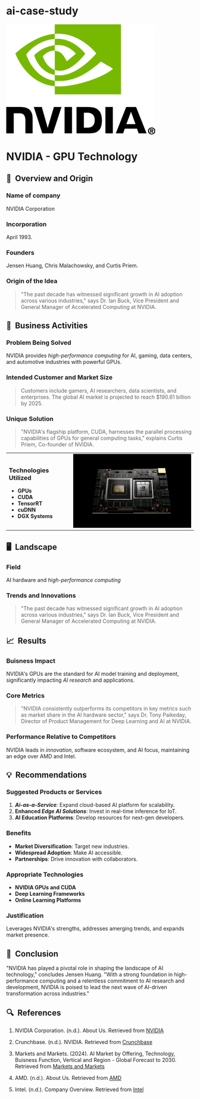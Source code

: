 # ai-case-study

<img src= NVIDIA_logo.png width="400">


# NVIDIA - GPU Technology



## 📍 &nbsp;Overview and Origin

### Name of company
NVIDIA Corporation 

### Incorporation
April 1993.

### Founders
Jensen Huang, Chris Malachowsky, and Curtis Priem.

### Origin of the Idea
> "The past decade has witnessed significant growth in AI adoption across various industries," says Dr. Ian Buck, Vice President and General Manager of Accelerated Computing at NVIDIA.



## 💼 &nbsp;Business Activities

### Problem Being Solved
NVIDIA provides *high-performance computing* for AI, gaming, data centers, and automotive industries with powerful GPUs.

### Intended Customer and Market Size
> Customers include gamers, AI researchers, data scientists, and enterprises. The global AI market is projected to reach $190.61 billion by 2025.

### Unique Solution
> "NVIDIA's flagship platform, CUDA, harnesses the parallel processing capabilities of GPUs for general computing tasks," explains Curtis Priem, Co-founder of NVIDIA.

<table>
  <tr>
    <td>
      <h3>Technologies Utilized</h3>
      <ul>
        <li><strong>GPUs</strong></li>
        <li><strong>CUDA</strong></li>
        <li><strong>TensorRT</strong></li>
        <li><strong>cuDNN</strong></li>
        <li><strong>DGX Systems</strong></li>
      </ul>
    </td>
    <td style="text-align: right; vertical-align: top;">
      <img src=NVIDIA_chip.jpeg alt="chip" style="width: 400px;">
    </td>
  </tr>
</table>



## 🖥️ &nbsp;Landscape

### Field
AI hardware and *high-performance computing*

### Trends and Innovations
> "The past decade has witnessed significant growth in AI adoption across various industries," says Dr. Ian Buck, Vice President and General Manager of Accelerated Computing at NVIDIA.



## 📈 &nbsp;Results

### Buisness Impact
NVIDIA's GPUs are the standard for AI model training and deployment, significantly impacting *AI research* and applications.

### Core Metrics
> "NVIDIA consistently outperforms its competitors in key metrics such as market share in the AI hardware sector," says Dr. Tony Paikeday, Director of Product Management for Deep Learning and AI at NVIDIA.

### Performance Relative to Competitors
NVIDIA leads in *innovation*, software ecosystem, and AI focus, maintaining an edge over AMD and Intel.



## 💡 &nbsp;Recommendations

### Suggested Products or Services
1. ***Ai-as-a-Service***: Expand cloud-based AI platform for scalability.
2. **Enhanced *Edge AI Solutions***: Invest in real-time inference for IoT.
3. **AI Education Platforms**: Develop resources for next-gen developers.


### Benefits
- **Market Diversification**: Target new industries.
- **Widespread Adoption**: Make AI accessible.
- **Partnerships**: Drive innovation with collaborators.

### Appropriate Technologies
* **NVIDIA GPUs and CUDA**
* **Deep Learning Frameworks**
* **Online Learning Platforms**

### Justification
Leverages NVIDIA's strengths, addresses amerging trends, and expands market presence.



## 📑 &nbsp;Conclusion
"NVIDIA has played a pivotal role in shaping the landscape of AI technology," concludes Jensen Huang. "With a strong foundation in high-performance computing and a relentless commitment to AI research and development, NVIDIA is poised to lead the next wave of AI-driven transformation across industries."



## 🔍 &nbsp;References
1. NVIDIA Corporation. (n.d.). About Us. Retrieved from [NVIDIA](https://www.nvidia.com/en-us/about-nvidia/#About%20Us)
2. Crunchbase. (n.d.). NVIDIA. Retrieved from [Crunchbase](https://www.crunchbase.com/organization/nvidia)
3. Markets and Markets. (2024). AI Market by Offering, Technology, Buisness Function, Vertical and Region - Global Forecast to 2030. Retrieved from [Markets and Markets](https://www.marketsandmarkets.com/Market-Reports/artificial-intelligence-market-74851580.html)
4. AMD. (n.d.). About Us. Retrieved from [AMD](https://www.amd.com/en/corporate.html)
5. Intel. (n.d.). Company Overview. Retrieved from [Intel](https://www.intel.com/content/www/us/en/company-overview/company-overview.html)

    </div>
</div>